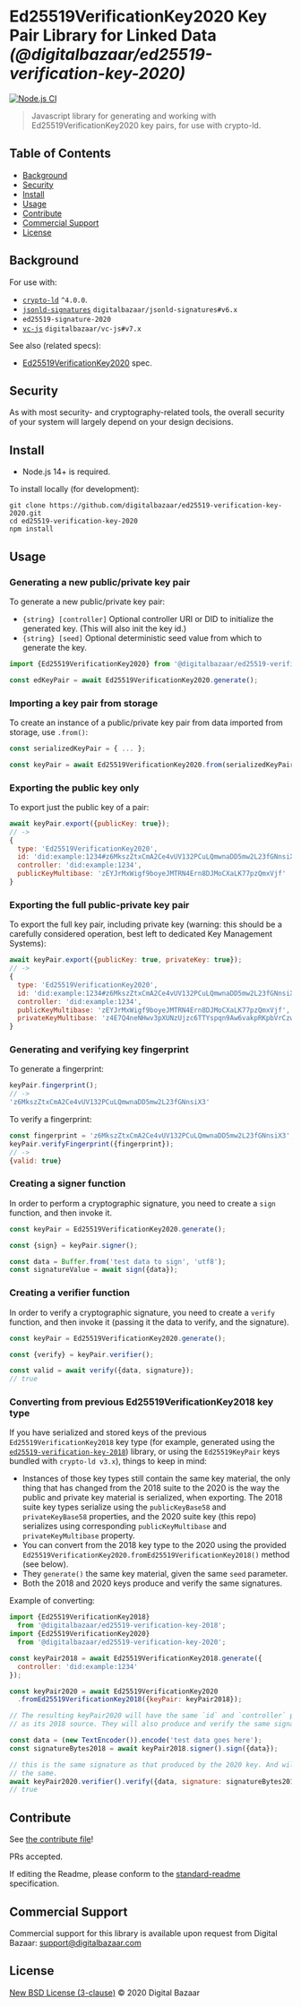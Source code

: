 # Ed25519VerificationKey2020 Key Pair Library for Linked Data _(@digitalbazaar/ed25519-verification-key-2020)_

[![Node.js CI](https://github.com/digitalbazaar/ed25519-verification-key-2020/workflows/Node.js%20CI/badge.svg)](https://github.com/digitalbazaar/ed25519-verification-key-2020/actions?query=workflow%3A%22Node.js+CI%22)

> Javascript library for generating and working with Ed25519VerificationKey2020 key pairs, for use with crypto-ld.

## Table of Contents

- [Background](#background)
- [Security](#security)
- [Install](#install)
- [Usage](#usage)
- [Contribute](#contribute)
- [Commercial Support](#commercial-support)
- [License](#license)

## Background

For use with:

* [`crypto-ld`](https://github.com/digitalbazaar/crypto-ld) `^4.0.0`.
* [`jsonld-signatures`](https://github.com/digitalbazaar/jsonld-signatures) `digitalbazaar/jsonld-signatures#v6.x`
* `ed25519-signature-2020`
* [`vc-js`](https://github.com/digitalbazaar/vc-js) `digitalbazaar/vc-js#v7.x`

See also (related specs):

* [Ed25519VerificationKey2020](https://w3c-ccg.github.io/lds-ed25519-2020/#ed25519verificationkey2020) spec.

## Security

As with most security- and cryptography-related tools, the overall security of
your system will largely depend on your design decisions.

## Install

- Node.js 14+ is required.

To install locally (for development):

```
git clone https://github.com/digitalbazaar/ed25519-verification-key-2020.git
cd ed25519-verification-key-2020
npm install
```

## Usage

### Generating a new public/private key pair

To generate a new public/private key pair:

* `{string} [controller]` Optional controller URI or DID to initialize the
  generated key. (This will also init the key id.) 
* `{string} [seed]` Optional deterministic seed value from which to generate the 
  key.

```js
import {Ed25519VerificationKey2020} from '@digitalbazaar/ed25519-verification-key-2020';

const edKeyPair = await Ed25519VerificationKey2020.generate();
```

### Importing a key pair from storage

To create an instance of a public/private key pair from data imported from
storage, use `.from()`:

```js
const serializedKeyPair = { ... };

const keyPair = await Ed25519VerificationKey2020.from(serializedKeyPair);
````

### Exporting the public key only

To export just the public key of a pair:

```js
await keyPair.export({publicKey: true});
// ->
{ 
  type: 'Ed25519VerificationKey2020',
  id: 'did:example:1234#z6MkszZtxCmA2Ce4vUV132PCuLQmwnaDD5mw2L23fGNnsiX3',
  controller: 'did:example:1234',
  publicKeyMultibase: 'zEYJrMxWigf9boyeJMTRN4Ern8DJMoCXaLK77pzQmxVjf'
}
```

### Exporting the full public-private key pair

To export the full key pair, including private key (warning: this should be a
carefully considered operation, best left to dedicated Key Management Systems):

```js
await keyPair.export({publicKey: true, privateKey: true});
// ->
{
  type: 'Ed25519VerificationKey2020',
  id: 'did:example:1234#z6MkszZtxCmA2Ce4vUV132PCuLQmwnaDD5mw2L23fGNnsiX3',
  controller: 'did:example:1234',
  publicKeyMultibase: 'zEYJrMxWigf9boyeJMTRN4Ern8DJMoCXaLK77pzQmxVjf',
  privateKeyMultibase: 'z4E7Q4neNHwv3pXUNzUjzc6TTYspqn9Aw6vakpRKpbVrCzwKWD4hQDHnxuhfrTaMjnR8BTp9NeUvJiwJoSUM6xHAZ'
}
```

### Generating and verifying key fingerprint

To generate a fingerprint:

```js
keyPair.fingerprint();
// ->
'z6MkszZtxCmA2Ce4vUV132PCuLQmwnaDD5mw2L23fGNnsiX3'
```

To verify a fingerprint:

```js
const fingerprint = 'z6MkszZtxCmA2Ce4vUV132PCuLQmwnaDD5mw2L23fGNnsiX3';
keyPair.verifyFingerprint({fingerprint});
// ->
{valid: true}
```

### Creating a signer function

In order to perform a cryptographic signature, you need to create a `sign`
function, and then invoke it.

```js
const keyPair = Ed25519VerificationKey2020.generate();

const {sign} = keyPair.signer();

const data = Buffer.from('test data to sign', 'utf8');
const signatureValue = await sign({data});
```

### Creating a verifier function

In order to verify a cryptographic signature, you need to create a `verify`
function, and then invoke it (passing it the data to verify, and the signature).

```js
const keyPair = Ed25519VerificationKey2020.generate();

const {verify} = keyPair.verifier();

const valid = await verify({data, signature});
// true
```

### Converting from previous Ed25519VerificationKey2018 key type

If you have serialized and stored keys of the previous 
`Ed25519VerificationKey2018` key type (for example, generated using
the [`ed25519-verification-key-2018`](https://github.com/digitalbazaar/ed25519-verification-key-2018))
library, or using the `Ed25519KeyPair` keys bundled with `crypto-ld v3.x`),
things to keep in mind:

* Instances of those key types still contain the same key material, the only
  thing that has changed from the 2018 suite to the 2020 is the way the public
  and private key material is serialized, when exporting. The 2018 suite key 
  types serialize using the `publicKeyBase58` and `privateKeyBase58` properties,
  and the 2020 suite key (this repo) serializes using corresponding
  `publicKeyMultibase` and `privateKeyMultibase` property.
* You can convert from the 2018 key type to the 2020 using the provided
  `Ed25519VerificationKey2020.fromEd25519VerificationKey2018()` method (see below).
* They `generate()` the same key material, given the same `seed` parameter.
* Both the 2018 and 2020 keys produce and verify the same signatures.

Example of converting:

```js
import {Ed25519VerificationKey2018}
  from '@digitalbazaar/ed25519-verification-key-2018';
import {Ed25519VerificationKey2020}
  from '@digitalbazaar/ed25519-verification-key-2020';

const keyPair2018 = await Ed25519VerificationKey2018.generate({
  controller: 'did:example:1234'
});

const keyPair2020 = await Ed25519VerificationKey2020
  .fromEd25519VerificationKey2018({keyPair: keyPair2018});

// The resulting keyPair2020 will have the same `id` and `controller` properties
// as its 2018 source. They will also produce and verify the same signatures.

const data = (new TextEncoder()).encode('test data goes here');
const signatureBytes2018 = await keyPair2018.signer().sign({data});

// this is the same signature as that produced by the 2020 key. And will verify
// the same.
await keyPair2020.verifier().verify({data, signature: signatureBytes2018})
// true
```

## Contribute

See [the contribute file](https://github.com/digitalbazaar/bedrock/blob/master/CONTRIBUTING.md)!

PRs accepted.

If editing the Readme, please conform to the
[standard-readme](https://github.com/RichardLitt/standard-readme) specification.

## Commercial Support

Commercial support for this library is available upon request from
Digital Bazaar: support@digitalbazaar.com

## License

[New BSD License (3-clause)](LICENSE) © 2020 Digital Bazaar
